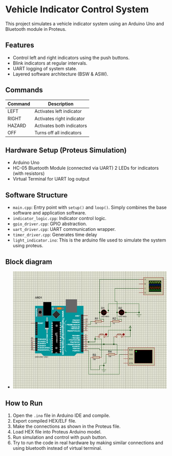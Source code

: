 # Vehicle Indicator Control System

This project simulates a vehicle indicator system using an Arduino Uno and Bluetooth module in Proteus.

## Features
- Control left and right indicators using the push buttons.
- Blink indicators at regular intervals.
- UART logging of system state.
- Layered software architecture (BSW & ASW).

## Commands
| Command | Description |
|---------|-------------|
| LEFT | Activates left indicator |
| RIGHT | Activates right indicator |
| HAZARD | Activates both indicators |
| OFF | Turns off all indicators |

## Hardware Setup (Proteus Simulation)
- Arduino Uno
- HC-05 Bluetooth Module (connected via UART)
  2 LEDs for indicators (with resistors)
- Virtual Terminal for UART log output

## Software Structure
- `main.cpp`: Entry point with `setup()` and `loop()`. Simply combines the base software and application software.
- `indicator_logic.cpp`: Indicator control logic.
- `gpio_driver.cpp`: GPIO abstraction.
- `uart_driver.cpp`: UART communication wrapper.
- `timer_driver.cpp`: Generates time delay
- `light_indicator.ino`: This is the arduino file used to simulate the system using proteus.

## Block diagram
- ![Block Diagram](Block_Diagram.jpg)

## How to Run
1. Open the `.ino` file in Arduino IDE and compile.
2. Export compiled HEX/ELF file.
3. Make the connections as shown in the Proteus file.
4. Load HEX file into Proteus Arduino model.
5. Run simulation and control with push button.
6. Try to run the code in real hardware by making similar connections and using bluetooth instead of virtual terminal.
